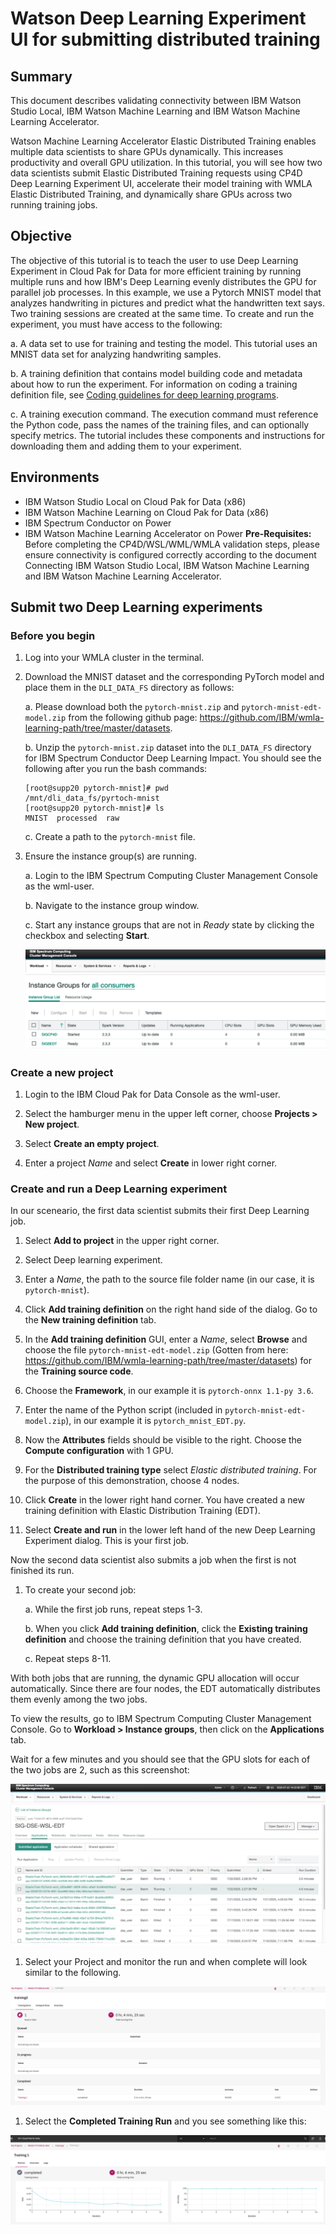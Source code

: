# Watson Deep Learning Experiment UI for submitting distributed training

## Summary

This document describes validating connectivity between IBM Watson Studio Local, IBM Watson Machine Learning and IBM Watson Machine Learning Accelerator. 

Watson Machine Learning Accelerator Elastic Distributed Training enables multiple data scientists to share GPUs dynamically. This increases productivity and overall GPU utilization. In this tutorial, you will see how two data scientists submit Elastic Distributed Training requests using CP4D Deep Learning Experiment UI, accelerate their model training with WMLA Elastic Distributed Training, and dynamically share GPUs across two running training jobs.

## Objective

The objective of this tutorial is to teach the user to use Deep Learning Experiment in Cloud Pak for Data for more efficient training by running multiple runs and how IBM's Deep Learning evenly distributes the GPU for parallel job processes. In this example, we use a Pytorch MNIST model that analyzes handwriting in pictures and predict what the handwritten text says. Two training sessions are created at the same time. To create and run the experiment, you must have access to the following:

a. A data set to use for training and testing the model. This tutorial uses an MNIST data set for analyzing handwriting samples.

b. A training definition that contains model building code and metadata about how to run the experiment. For information on coding a training definition file, see [Coding guidelines for deep learning programs](https://dataplatform.cloud.ibm.com/docs/content/wsj/analyze-data/ml_dlaas_code_guidelines.html).

c. A training execution command. The execution command must reference the Python code, pass the names of the training files, and can optionally specify metrics. The tutorial includes these components and instructions for downloading them and adding them to your experiment.

## Environments

- IBM Watson Studio Local on Cloud Pak for Data (x86)
- IBM Watson Machine Learning on Cloud Pak for Data (x86)
- IBM Spectrum Conductor on Power
- IBM Watson Machine Learning Accelerator on Power
​
**Pre-Requisites:** Before completing the CP4D/WSL/WML/WMLA validation steps, please ensure connectivity is configured correctly according to the document Connecting IBM Watson Studio Local, IBM Watson Machine Learning and IBM Watson Machine Learning Accelerator.

## Submit two Deep Learning experiments

### Before you begin

1. Log into your WMLA cluster in the terminal.

1. Download the MNIST dataset and the corresponding PyTorch model and place them in the `DLI_DATA_FS` directory as follows:

    a. Please download both the `pytorch-mnist.zip` and `pytorch-mnist-edt-model.zip` from the following github page:
    https://github.com/IBM/wmla-learning-path/tree/master/datasets.

    b. Unzip the `pytorch-mnist.zip` dataset into the `DLI_DATA_FS` directory for IBM Spectrum Conductor Deep Learning Impact. You should see the following after you run the bash commands: 

    ```
    [root@supp20 pytorch-mnist]# pwd
    /mnt/dli_data_fs/pyrtoch-mnist
    [root@supp20 pytorch-mnist]# ls
    MNIST  processed  raw
    ```

    c. Create a path to the `pytorch-mnist` file.

1. Ensure the instance group(s) are running.

    a. Login to the IBM Spectrum Computing Cluster Management Console as the wml-user.

    b. Navigate to the instance group window.

    c. Start any instance groups that are not in *Ready* state by clicking the checkbox and selecting **Start**.

    <img src="https://github.com/IBM/wmla-learning-path/blob/master/shared-images/cpd_wmla1.png">

### Create a new project

1. Login to the IBM Cloud Pak for Data Console as the wml-user.

1. Select the hamburger menu in the upper left corner, choose **Projects > New project**.

1. Select **Create an empty project**.

1. Enter a project *Name* and select **Create** in lower right corner.

### Create and run a Deep Learning experiment

In our sceneario, the first data scientist submits their first Deep Learning job.

1. Select **Add to project** in the upper right corner.

1. Select Deep learning experiment.

1. Enter a *Name*, the path to the source file folder name (in our case, it is `pytorch-mnist`).

1. Click **Add training definition** on the right hand side of the dialog. Go to the **New training definition** tab.

1. In the **Add training definition** GUI, enter a *Name*, select **Browse** and choose the file `pytorch-mnist-edt-model.zip` (Gotten from here: https://github.com/IBM/wmla-learning-path/tree/master/datasets) for the **Training source code**.

1. Choose the **Framework**, in our example it is `pytorch-onnx 1.1-py 3.6`.

1. Enter the name of the Python script (included in `pytorch-mnist-edt-model.zip`), in our example it is `pytorch_mnist_EDT.py`.

1. Now the **Attributes** fields should be visible to the right. Choose the **Compute configuration** with 1 GPU.

1. For the **Distributed training type** select *Elastic distributed training*. For the purpose of this demonstration, choose 4 nodes.

1. Click **Create** in the lower right hand corner. You have created a new training definition with Elastic Distribution Training (EDT).

1. Select **Create and run** in the lower left hand of the new Deep Learning Experiment dialog. This is your first job.

Now the second data scientist also submits a job when the first is not finished its run.

1. To create your second job: 

    a. While the first job runs, repeat steps 1-3.

    b. When you click **Add training definition**, click the **Existing training definition** and choose the training definition that you have created.

    c. Repeat steps 8-11.

With both jobs that are running, the dynamic GPU allocation will occur automatically. Since there are four nodes, the EDT automatically distributes them evenly among the two jobs.

To view the results, go to IBM Spectrum Computing Cluster Management Console. Go to **Workload > Instance groups**, then click on the **Applications** tab.

Wait for a few minutes and you should see that the GPU slots for each of the two jobs are 2, such as this screenshot:

<img src="https://github.com/IBM/wmla-learning-path/blob/master/shared-images/cpd_wmla4.png">

1. Select your Project and monitor the run and when complete will look similar to the following.

<img src="https://github.com/IBM/wmla-learning-path/blob/master/shared-images/cpd_wmla2.png">

1. Select the **Completed Training Run** and you see something like this:

<img src="https://github.com/IBM/wmla-learning-path/blob/master/shared-images/cpd_wmla3.png">
​